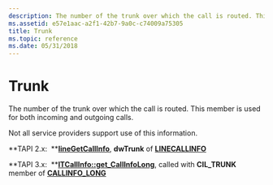 ```yaml
---
description: The number of the trunk over which the call is routed. This member is used for both incoming and outgoing calls.
ms.assetid: e57e1aac-a2f1-42b7-9a0c-c74009a75305
title: Trunk
ms.topic: reference
ms.date: 05/31/2018
---
```


# Trunk

The number of the trunk over which the call is routed. This member is used for both incoming and outgoing calls.

Not all service providers support use of this information.

**TAPI 2.x:  **[**lineGetCallInfo**](/windows/win32/api/tapi/nf-tapi-linegetcallinfo), **dwTrunk** of [**LINECALLINFO**](/windows/win32/api/tapi/ns-tapi-linecallinfo)

**TAPI 3.x:  **[**ITCallInfo::get\_CallInfoLong**](/windows/desktop/api/tapi3if/nf-tapi3if-itcallinfo-get_callinfolong), called with **CIL\_TRUNK** member of [**CALLINFO\_LONG**](/windows/desktop/api/Tapi3if/ne-tapi3if-callinfo_long)

 

 
